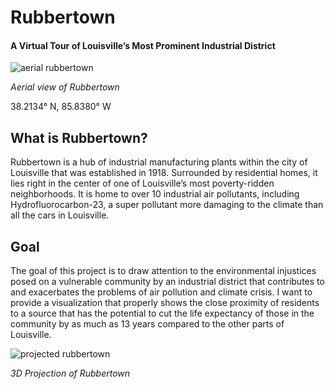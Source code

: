 # Rubbertown
#### A Virtual Tour of Louisville’s Most Prominent Industrial District

![aerial rubbertown](https://user-images.githubusercontent.com/78566021/167225300-f1df418d-ffb4-43a7-96c2-a5f6b325869f.png)

*Aerial view of Rubbertown*

38.2134° N, 85.8380° W

## What is Rubbertown?
Rubbertown is a hub of industrial manufacturing plants within the city of Louisville that was established in 1918. Surrounded by residential homes, it lies right in the center of one of Louisville’s most poverty-ridden neighborhoods. It is home to over 10 industrial air pollutants, including Hydrofluorocarbon-23, a super pollutant more damaging to the climate than all the cars in Louisville.

## Goal
The goal of this project is to draw attention to the environmental injustices posed on a vulnerable community by an industrial district that contributes to and exacerbates the problems of air pollution and climate crisis. I want to provide a visualization that properly shows the close proximity of residents to a source that has the potential to cut the life expectancy of those in the community by as much as 13 years compared to the other parts of Louisville. 



![projected rubbertown](https://user-images.githubusercontent.com/78566021/167225534-0279d641-937e-4808-bc79-7d13868b5e95.jpg)

*3D Projection of Rubbertown*
